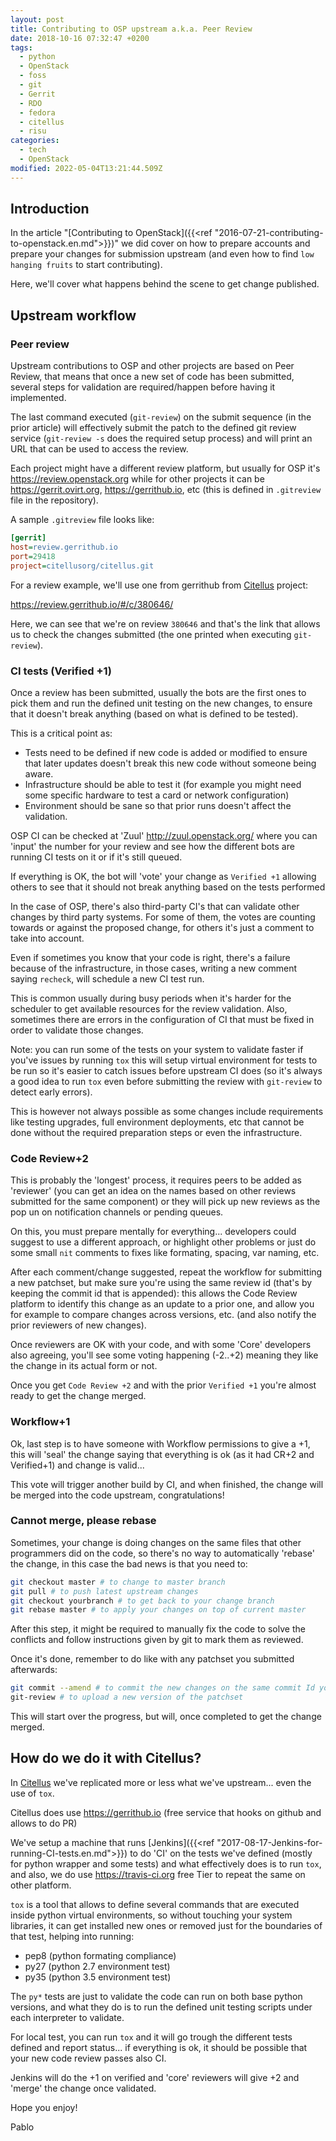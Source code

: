 ```yaml
---
layout: post
title: Contributing to OSP upstream a.k.a. Peer Review
date: 2018-10-16 07:32:47 +0200
tags:
  - python
  - OpenStack
  - foss
  - git
  - Gerrit
  - RDO
  - fedora
  - citellus
  - risu
categories:
  - tech
  - OpenStack
modified: 2022-05-04T13:21:44.509Z
---
```


## Introduction

In the article "[Contributing to OpenStack]({{<ref "2016-07-21-contributing-to-openstack.en.md">}})" we did cover on how to prepare accounts and prepare your changes for submission upstream (and even how to find `low hanging fruits` to start contributing).

Here, we'll cover what happens behind the scene to get change published.

## Upstream workflow

### Peer review

Upstream contributions to OSP and other projects are based on Peer Review, that means that once a new set of code has been submitted, several steps for validation are required/happen before having it implemented.

The last command executed (`git-review`) on the submit sequence (in the prior article) will effectively submit the patch to the defined git review service (`git-review -s` does the required setup process) and will print an URL that can be used to access the review.

Each project might have a different review platform, but usually for OSP it's <https://review.openstack.org> while for other projects it can be <https://gerrit.ovirt.org>, <https://gerrithub.io>, etc (this is defined in `.gitreview` file in the repository).

A sample `.gitreview` file looks like:

```ini
[gerrit]
host=review.gerrithub.io
port=29418
project=citellusorg/citellus.git
```

For a review example, we'll use one from gerrithub from [Citellus](https://risuorg.github.io) project:

<https://review.gerrithub.io/#/c/380646/>

Here, we can see that we're on review `380646` and that's the link that allows us to check the changes submitted (the one printed when executing `git-review`).

### CI tests (Verified +1)

Once a review has been submitted, usually the bots are the first ones to pick them and run the defined unit testing on the new changes, to ensure that it doesn't break anything (based on what is defined to be tested).

This is a critical point as:

- Tests need to be defined if new code is added or modified to ensure that later updates doesn't break this new code without someone being aware.
- Infrastructure should be able to test it (for example you might need some specific hardware to test a card or network configuration)
- Environment should be sane so that prior runs doesn't affect the validation.

OSP CI can be checked at 'Zuul' <http://zuul.openstack.org/> where you can 'input' the number for your review and see how the different bots are running CI tests on it or if it's still queued.

If everything is OK, the bot will 'vote' your change as `Verified +1` allowing others to see that it should not break anything based on the tests performed

In the case of OSP, there's also third-party CI's that can validate other changes by third party systems. For some of them, the votes are counting towards or against the proposed change, for others it's just a comment to take into account.

Even if sometimes you know that your code is right, there's a failure because of the infrastructure, in those cases, writing a new comment saying `recheck`, will schedule a new CI test run.

This is common usually during busy periods when it's harder for the scheduler to get available resources for the review validation. Also, sometimes there are errors in the configuration of CI that must be fixed in order to validate those changes.

Note: you can run some of the tests on your system to validate faster if you've issues by running `tox` this will setup virtual environment for tests to be run so it's easier to catch issues before upstream CI does (so it's always a good idea to run `tox` even before submitting the review with `git-review` to detect early errors).

This is however not always possible as some changes include requirements like testing upgrades, full environment deployments, etc that cannot be done without the required preparation steps or even the infrastructure.

### Code Review+2

This is probably the 'longest' process, it requires peers to be added as 'reviewer' (you can get an idea on the names based on other reviews submitted for the same component) or they will pick up new reviews as the pop un on notification channels or pending queues.

On this, you must prepare mentally for everything... developers could suggest to use a different approach, or highlight other problems or just do some small `nit` comments to fixes like formating, spacing, var naming, etc.

After each comment/change suggested, repeat the workflow for submitting a new patchset, but make sure you're using the same review id (that's by keeping the commit id that is appended): this allows the Code Review platform to identify this change as an update to a prior one, and allow you for example to compare changes across versions, etc. (and also notify the prior reviewers of new changes).

Once reviewers are OK with your code, and with some 'Core' developers also agreeing, you'll see some voting happening (-2..+2) meaning they like the change in its actual form or not.

Once you get `Code Review +2` and with the prior `Verified +1` you're almost ready to get the change merged.

### Workflow+1

Ok, last step is to have someone with Workflow permissions to give a +1, this will 'seal' the change saying that everything is ok (as it had CR+2 and Verified+1) and change is valid...

This vote will trigger another build by CI, and when finished, the change will be merged into the code upstream, congratulations!

### Cannot merge, please rebase

Sometimes, your change is doing changes on the same files that other programmers did on the code, so there's no way to automatically 'rebase' the change, in this case the bad news is that you need to:

```sh
git checkout master # to change to master branch
git pull # to push latest upstream changes
git checkout yourbranch # to get back to your change branch
git rebase master # to apply your changes on top of current master
```

After this step, it might be required to manually fix the code to solve the conflicts and follow instructions given by git to mark them as reviewed.

Once it's done, remember to do like with any patchset you submitted afterwards:

```sh
git commit --amend # to commit the new changes on the same commit Id you used
git-review # to upload a new version of the patchset
```

This will start over the progress, but will, once completed to get the change merged.

## How do we do it with Citellus?

In [Citellus](https://risuorg.github.io/) we've replicated more or less what we've upstream... even the use of `tox`.

Citellus does use <https://gerrithub.io> (free service that hooks on github and allows to do PR)

We've setup a machine that runs [Jenkins]({{<ref "2017-08-17-Jenkins-for-running-CI-tests.en.md">}}) to do 'CI' on the tests we've defined (mostly for python wrapper and some tests) and what effectively does is to run `tox`, and also, we do use <https://travis-ci.org> free Tier to repeat the same on other platform.

`tox` is a tool that allows to define several commands that are executed inside python virtual environments, so without touching your system libraries, it can get installed new ones or removed just for the boundaries of that test, helping into running:

- pep8 (python formating compliance)
- py27 (python 2.7 environment test)
- py35 (python 3.5 environment test)

The `py*` tests are just to validate the code can run on both base python versions, and what they do is to run the defined unit testing scripts under each interpreter to validate.

For local test, you can run `tox` and it will go trough the different tests defined and report status... if everything is ok, it should be possible that your new code review passes also CI.

Jenkins will do the +1 on verified and 'core' reviewers will give +2 and 'merge' the change once validated.

Hope you enjoy!

Pablo
